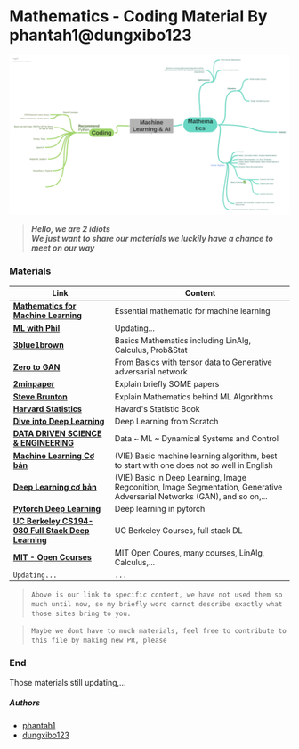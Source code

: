 # Mathematics - Coding Material By phantah1@dungxibo123

![mind-map](./assets/career-map.png)


> ***Hello, we are 2 idiots***\
> ***We just want to share our materials we luckily have a chance to meet on our way***

### Materials

| Link | Content |
| ------ | ------ |
| **[Mathematics for Machine Learning][mml-book]** | Essential mathematic for machine learning |
| **[ML with Phil][phil-ml]** | Updating... |
| **[3blue1brown][3b1b]** | Basics Mathematics including LinAlg, Calculus, Prob&Stat |
| **[Zero to GAN][zero2gan]** | From Basics with tensor data to Generative adversarial network |
| **[2minpaper][2minpaper]** | Explain briefly SOME papers |
| **[Steve Brunton][sb-math]** | Explain Mathematics behind ML Algorithms |
| **[Harvard Statistics][hv-stat]** | Havard's Statistic Book |
| **[Dive into Deep Learning][d2l-book]** | Deep Learning from Scratch |
| **[DATA DRIVEN SCIENCE & ENGINEERING][datauw-book]** | Data ~ ML ~ Dynamical Systems and Control  |
| **[Machine Learning Cơ bản][ml-basic]** | (VIE) Basic machine learning algorithm, best to start with one does not so well in English |
| **[Deep Learning cơ bản][dl-basic]** | (VIE) Basic in Deep Learning, Image Regconition, Image Segmentation, Generative Adversarial Networks (GAN), and so on,... |
| **[Pytorch Deep Learning][pytorch-dl]** | Deep learning in pytorch |
| **[UC Berkeley CS194-080 Full Stack Deep Learning][cs194-080]** | UC Berkeley Courses, full stack DL |
| **[MIT - Open Courses][mit-open]** | MIT Open Coures, many courses, LinAlg, Calculus,... |
| `Updating...` | `...` |

> `Above is our link to specific content, we have not used them so much until now, so my briefly word cannot describe exactly what those sites bring to you.`

> `Maybe we dont have to much materials, feel free to contribute to this file by making new PR, please`
### End

Those materials still updating,...

##### Authors
* [phantah1][phantah1]
* [dungxibo123][dungxibo123]  


[//]: # (These are reference links used in the body of this note and get stripped out when the markdown processor does its job. There is no need to format nicely because it shouldn't be seen. Thanks SO - http://stackoverflow.com/questions/4823468/store-comments-in-markdown-syntax)
   [dl-basic]: <https://nttuan8.com/>
   [datauw-book]: <http://databookuw.com>
   [ml-basic]: <https://machinelearningcoban.com/>
   [hv-stat]: <http://probabilitybook.net/>
   [d2l-book]: <https://d2l.ai/>
   [phantah1]: <https://github.com/phantah1>
   [dungxibo123]: <https://github.com/dungxibo123>
   [mml-book]: <https://mml-book.github.io/book/mml-book.pdf>
   [phil-ml]: <https://www.youtube.com/channel/UC58v9cLitc8VaCjrcKyAbrw>
   [zero2gan]: <https://jovian.ai/learn/deep-learning-with-pytorch-zero-to-gans>
   [3b1b]: <https://www.youtube.com/channel/UCYO_jab_esuFRV4b17AJtAw>
   [2minpaper]: <https://www.youtube.com/user/keeroyz>
   [sb-math]: <https://www.youtube.com/channel/UCm5mt-A4w61lknZ9lCsZtBw>
   [cs194-080]: <https://docs.google.com/document/d/e/2PACX-1vSSSHcahlrJRvVq4qRKDX2jYLjhgpbWZjqmDcWZ7w3FWItZrlSKw6GY7rcSj5ZkJr6M0DaR8QbKCd8S/pub>
   [pytorch-dl]: <https://atcold.github.io/pytorch-Deep-Learning/>
   [mit-open]: <https://www.youtube.com/channel/UCEBb1b_L6zDS3xTUrIALZOw>
   

